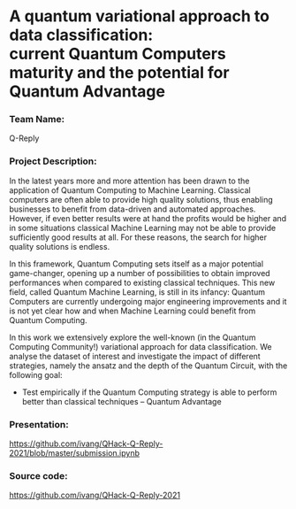 # A quantum variational approach to data classification:<br>current Quantum Computers maturity and the potential for Quantum Advantage 

### Team Name: 

Q-Reply

### Project Description: 

In the latest years more and more attention has been drawn to the application of Quantum Computing to Machine Learning. Classical computers are often able to provide high quality solutions, thus enabling businesses to benefit from data-driven and automated approaches. However, if even better results were at hand the profits would be higher and in some situations classical Machine Learning may not be able to provide sufficiently good results at all. For these reasons, the search for higher quality solutions is endless. 

In this framework, Quantum Computing sets itself as a major potential game-changer, opening up a number of possibilities to obtain improved performances when compared to existing classical techniques. This new field, called Quantum Machine Learning, is still in its infancy: Quantum Computers are currently undergoing major engineering improvements and it is not yet clear how and when Machine Learning could benefit from Quantum Computing. 

In this work we extensively explore the well-known (in the Quantum Computing Community!) variational approach for data classification. We analyse the dataset of interest and investigate the impact of different strategies, namely the ansatz and the depth of the Quantum Circuit, with the following goal: 

* Test empirically if the Quantum Computing strategy is able to perform better than classical techniques – Quantum Advantage 

### Presentation: 

https://github.com/ivang/QHack-Q-Reply-2021/blob/master/submission.ipynb

### Source code: 

https://github.com/ivang/QHack-Q-Reply-2021